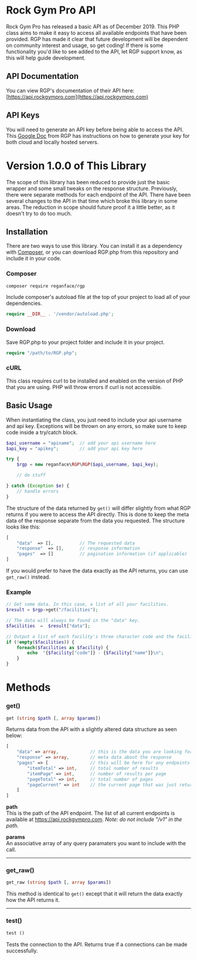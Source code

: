 # Rock Gym Pro API
Rock Gym Pro has released a basic API as of December 2019.  This PHP class aims to make it easy to access all available endpoints that have been provided.  RGP has made it clear that future development will be dependent on community interest and usage, so get coding!  If there is some functionality you'd like to see added to the API, let RGP support know, as this will help guide development.

## API Documentation
You can view RGP's documentation of their API here: [https://api.rockgympro.com](https://api.rockgympro.com)

## API Keys
You will need to generate an API key before being able to access the API.  This [Google Doc](https://docs.google.com/document/d/1J_r1QkUphSsaPa-KdqsUv0xd7r39qp3M4169ouv6rXc/edit) from RGP has instructions on how to generate your key for both cloud and locally hosted servers.

# Version 1.0.0 of This Library
The scope of this library has been reduced to provide just the basic wrapper and some small tweaks on the response structure.  Previously, there were separate methods for each endpoint of the API.  There have been several changes to the API in that time which broke this library in some areas.  The reduction in scope should future proof it a little better, as it doesn't try to do too much.

## Installation
There are two ways to use this library.  You can install it as a dependency with [Composer](https://getcomposer.org/), or you can download RGP.php from this repository and include it in your code.

### Composer
```bash
composer require reganface/rgp
```
Include composer's autoload file at the top of your project to load all of your dependencies.
```php
require __DIR__ . '/vendor/autoload.php';
```
### Download
Save RGP.php to your project folder and include it in your project.
```php
require "/path/to/RGP.php";
```

### cURL
This class requires curl to be installed and enabled on the version of PHP that you are using.  PHP will throw errors if curl is not accessible.

## Basic Usage
When instantiating the class, you just need to include your api username and api key.  Exceptions will be thrown on any errors, so make sure to keep code inside a try/catch block.
```php
$api_username = "apiname";	// add your api username here
$api_key = "apikey";		// add your api key here

try {
	$rgp = new reganface\RGP\RGP($api_username, $api_key);

	// do stuff

} catch (Exception $e) {
	// handle errors
}
```

The structure of the data returned by `get()` will differ slightly from what RGP returns if you were to access the API directly.  This is done to keep the meta data of the response separate from the data you requested.  The structure looks like this:
```php
[
	"data"  => [],			// The requested data
	"response"  => [],		// response information
	"pages"  => []			// pagination information (if applicable)
]
```
If you would prefer to have the data exactly as the API returns, you can use `get_raw()` instead.

### Example
```php
// Get some data. In this case, a list of all your facilities.
$result = $rgp->get("/facilities");

// The data will always be found in the "data" key.
$facilities  =  $result["data"];

// Output a list of each facility's three character code and the facility name.
if (!empty($facilities)) {
	foreach($facilities as $facility) {
		echo  "{$facility["code"]} - {$facility["name"]}\n";
	}
}
```

# Methods

### get()
```php
get (string $path [, array $params])
```
Returns data from the API with a slightly altered data structure as seen below:
```php
[
	"data" => array,			// this is the data you are looking for
	"response" => array,		// meta data about the response
	"pages" => [				// this will be here for any endpoints that return paginated data
		"itemTotal" => int,		// total number of results
		"itemPage" => int,		// number of results per page
		"pageTotal" => int,		// total number of pages
		"pageCurrent" => int	// the current page that was just returned
	]
]
```

**path**\
This is the path of the API endpoint.  The list of all current endpoints is available at https://api.rockgympro.com. *Note: do not include "/v1" in the path.*

**params**\
An associative array of any query paramaters you want to include with the call.

---

### get_raw()
```php
get_raw (string $path [, array $params])
```
This method is identical to `get()` except that it will return the data exactly how the API returns it.

---

### test()
```php
test ()
```
Tests the connection to the API.  Returns true if a connections can be made successfully.
